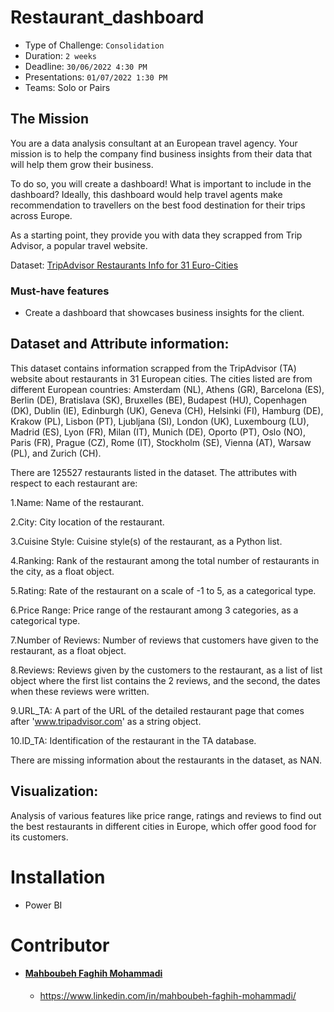 # Restaurant_dashboard
- Type of Challenge: `Consolidation`
- Duration: `2 weeks`
- Deadline: `30/06/2022 4:30 PM`
- Presentations: `01/07/2022 1:30 PM`
- Teams: Solo or Pairs

## The Mission

You are a data analysis consultant at an European travel agency. Your mission is to help the company find business insights from their data that will help them grow their business. 

To do so, you will create a dashboard! What is important to include in the dashboard? Ideally, this dashboard would help travel agents make recommendation to travellers on the best food destination for their trips across Europe.

As a starting point, they provide you with data they scrapped from Trip Advisor, a popular travel website. 

Dataset: [TripAdvisor Restaurants Info for 31 Euro-Cities](https://www.kaggle.com/datasets/damienbeneschi/krakow-ta-restaurans-data-raw)

### Must-have features

- Create a dashboard that showcases business insights for the client.

## Dataset and Attribute information:

This dataset contains information scrapped from the TripAdvisor (TA) website about restaurants in 31 European cities. The cities listed are from different European countries: Amsterdam (NL), Athens (GR), Barcelona (ES), Berlin (DE), Bratislava (SK), Bruxelles (BE), Budapest (HU), Copenhagen (DK), Dublin (IE), Edinburgh (UK), Geneva (CH), Helsinki (FI), Hamburg (DE), Krakow (PL), Lisbon (PT), Ljubljana (SI), London (UK), Luxembourg (LU), Madrid (ES), Lyon (FR), Milan (IT), Munich (DE), Oporto (PT), Oslo (NO), Paris (FR), Prague (CZ), Rome (IT), Stockholm (SE), Vienna (AT), Warsaw (PL), and Zurich (CH).

There are 125527 restaurants listed in the dataset. The attributes with respect to each restaurant are:

1.Name: Name of the restaurant.

2.City: City location of the restaurant.

3.Cuisine Style: Cuisine style(s) of the restaurant, as a Python list.

4.Ranking: Rank of the restaurant among the total number of restaurants in the city, as a float object.

5.Rating: Rate of the restaurant on a scale of -1 to 5, as a categorical type.

6.Price Range: Price range of the restaurant among 3 categories, as a categorical type.

7.Number of Reviews: Number of reviews that customers have given to the restaurant, as a float object.

8.Reviews: Reviews given by the customers to the restaurant, as a list of list object where the first list contains the 2 reviews, and the second, the dates when these reviews were written.

9.URL_TA: A part of the URL of the detailed restaurant page that comes after 'www.tripadvisor.com' as a string object.

10.ID_TA: Identification of the restaurant in the TA database.

There are missing information about the restaurants in the dataset, as NAN.

## Visualization:

Analysis of various features like price range, ratings and reviews to find out the best restaurants in different cities in Europe, which offer good food for its customers.

# Installation

- Power BI

# Contributor

- #### [Mahboubeh Faghih Mohammadi](https://github.com/mahboubehfaghih)
    - https://www.linkedin.com/in/mahboubeh-faghih-mohammadi/
